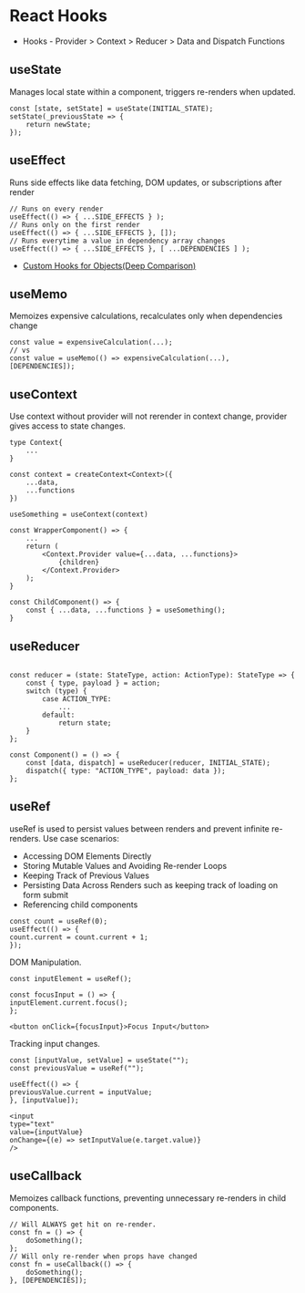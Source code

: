 # React Hooks

- Hooks - Provider > Context > Reducer > Data and Dispatch Functions

## useState

Manages local state within a component, triggers re-renders when updated.

```
const [state, setState] = useState(INITIAL_STATE);
setState(_previousState => {
    return newState;
});
```

## useEffect

Runs side effects like data fetching, DOM updates, or subscriptions after render

```
// Runs on every render
useEffect(() => { ...SIDE_EFFECTS } );
// Runs only on the first render
useEffect(() => { ...SIDE_EFFECTS }, []);
// Runs everytime a value in dependency array changes
useEffect(() => { ...SIDE_EFFECTS }, [ ...DEPENDENCIES ] );
```

- [Custom Hooks for Objects(Deep Comparison)](https://stackoverflow.com/questions/54095994/react-useeffect-comparing-objects)

## useMemo

Memoizes expensive calculations, recalculates only when dependencies change

```
const value = expensiveCalculation(...);
// vs
const value = useMemo(() => expensiveCalculation(...), [DEPENDENCIES]);
```

## useContext

Use context without provider will not rerender in context change, provider gives access to state changes.

```
type Context{
	...
}

const context = createContext<Context>({
    ...data,
    ...functions
})

useSomething = useContext(context)

const WrapperComponent() => {
	...
    return (
        <Context.Provider value={...data, ...functions}>
            {children}
        </Context.Provider>
    );
}

const ChildComponent() => {
	const { ...data, ...functions } = useSomething();
}
```

## useReducer

```

const reducer = (state: StateType, action: ActionType): StateType => {
    const { type, payload } = action;
    switch (type) {
        case ACTION_TYPE:
            ...
        default:
            return state;
    }
};

const Component() = () => {
    const [data, dispatch] = useReducer(reducer, INITIAL_STATE);
    dispatch({ type: "ACTION_TYPE", payload: data });
};

```

## useRef

useRef is used to persist values between renders and prevent infinite re-renders.
Use case scenarios:

- Accessing DOM Elements Directly
- Storing Mutable Values and Avoiding Re-render Loops
- Keeping Track of Previous Values
- Persisting Data Across Renders such as keeping track of loading on form submit
- Referencing child components

```
const count = useRef(0);
useEffect(() => {
count.current = count.current + 1;
});
```

DOM Manipulation.

```
const inputElement = useRef();

const focusInput = () => {
inputElement.current.focus();
};

<button onClick={focusInput}>Focus Input</button>
```

Tracking input changes.

```
const [inputValue, setValue] = useState("");
const previousValue = useRef("");

useEffect(() => {
previousValue.current = inputValue;
}, [inputValue]);

<input
type="text"
value={inputValue}
onChange={(e) => setInputValue(e.target.value)}
/>
```

## useCallback

Memoizes callback functions, preventing unnecessary re-renders in child components.

```
// Will ALWAYS get hit on re-render.
const fn = () => {
    doSomething();
};
// Will only re-render when props have changed
const fn = useCallback(() => {
    doSomething();
}, [DEPENDENCIES]);
```
